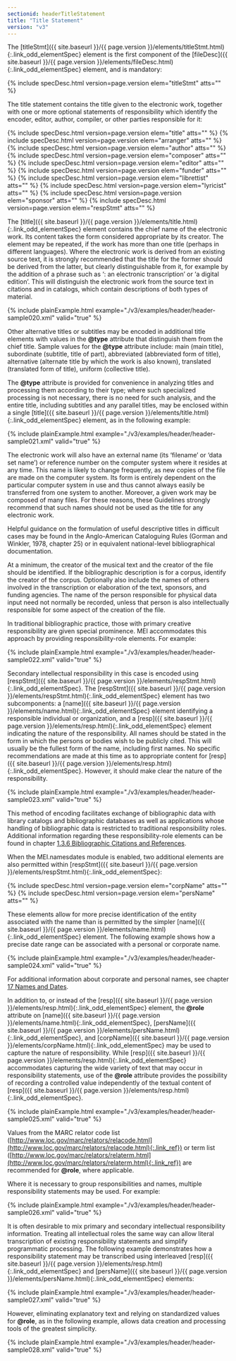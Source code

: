 ```yaml
---
sectionid: headerTitleStatement
title: "Title Statement"
version: "v3"
---
```




The [titleStmt]({{ site.baseurl }}/{{ page.version }}/elements/titleStmt.html){:.link_odd_elementSpec} element is the first component of the [fileDesc]({{ site.baseurl }}/{{ page.version }}/elements/fileDesc.html){:.link_odd_elementSpec} element, and is mandatory:



{% include specDesc.html version=page.version elem="titleStmt" atts="" %}



The title statement contains the title given to the electronic work, together with
one or
more optional statements of responsibility which identify the encoder, editor, author,
compiler, or other parties responsible for it:



{% include specDesc.html version=page.version elem="title" atts="" %}
{% include specDesc.html version=page.version elem="arranger" atts="" %}
{% include specDesc.html version=page.version elem="author" atts="" %}
{% include specDesc.html version=page.version elem="composer" atts="" %}
{% include specDesc.html version=page.version elem="editor" atts="" %}
{% include specDesc.html version=page.version elem="funder" atts="" %}
{% include specDesc.html version=page.version elem="librettist" atts="" %}
{% include specDesc.html version=page.version elem="lyricist" atts="" %}
{% include specDesc.html version=page.version elem="sponsor" atts="" %}
{% include specDesc.html version=page.version elem="respStmt" atts="" %}



The [title]({{ site.baseurl }}/{{ page.version }}/elements/title.html){:.link_odd_elementSpec} element contains the chief name of the electronic work. Its
content takes the form considered appropriate by its creator. The element may be repeated,
if the work has more than one title (perhaps in different languages). Where the electronic
work is derived from an existing source text, it is strongly recommended that the
title for
the former should be derived from the latter, but clearly distinguishable from it,
for
example by the addition of a phrase such as ‘: an electronic transcription’ or ‘a
digital
edition’. This will distinguish the electronic work from the source text in citations
and in
catalogs, which contain descriptions of both types of material.

{% include plainExample.html example="./v3/examples/header/header-sample020.xml" valid="true" %}

Other alternative titles or subtitles may be encoded in additional title elements
with
values in the **@type** attribute that distinguish them from the chief title. Sample
values for the **@type** attribute include: main (main title), subordinate (subtitle,
title of part), abbreviated (abbreviated form of title), alternative (alternate title
by
which the work is also known), translated (translated form of title), uniform (collective
title).

The **@type** attribute is provided for convenience in analyzing titles and
processing them according to their type; where such specialized processing is not
necessary,
there is no need for such analysis, and the entire title, including subtitles and
any
parallel titles, may be enclosed within a single [title]({{ site.baseurl }}/{{ page.version }}/elements/title.html){:.link_odd_elementSpec} element, as in
the following example:

{% include plainExample.html example="./v3/examples/header/header-sample021.xml" valid="true" %}

The electronic work will also have an external name (its ‘filename’ or ‘data set name’)
or
reference number on the computer system where it resides at any time. This name is
likely to
change frequently, as new copies of the file are made on the computer system. Its
form is
entirely dependent on the particular computer system in use and thus cannot always
easily be
transferred from one system to another. Moreover, a given work may be composed of
many
files. For these reasons, these Guidelines strongly recommend that such names should
not be
used as the title for any electronic work.

Helpful guidance on the formulation of useful descriptive titles in difficult cases
may be
found in the Anglo-American Cataloguing Rules (Gorman and Winkler, 1978, chapter 25)
or in
equivalent national-level bibliographical documentation.

At a minimum, the creator of the musical text and the creator of the file should be
identified. If the bibliographic description is for a corpus, identify the creator
of the
corpus. Optionally also include the names of others involved in the transcription
or
elaboration of the text, sponsors, and funding agencies. The name of the person responsible
for physical data input need not normally be recorded, unless that person is also
intellectually responsible for some aspect of the creation of the file.

In traditional bibliographic practice, those with primary creative responsibility
are given
special prominence. MEI accommodates this approach by providing responsibility-role
elements. For example:

{% include plainExample.html example="./v3/examples/header/header-sample022.xml" valid="true" %}

Secondary intellectual responsibility in this case is encoded using [respStmt]({{ site.baseurl }}/{{ page.version }}/elements/respStmt.html){:.link_odd_elementSpec}. The [respStmt]({{ site.baseurl }}/{{ page.version }}/elements/respStmt.html){:.link_odd_elementSpec} element has two subcomponents: a [name]({{ site.baseurl }}/{{ page.version }}/elements/name.html){:.link_odd_elementSpec} element identifying a responsible individual or organization, and a
[resp]({{ site.baseurl }}/{{ page.version }}/elements/resp.html){:.link_odd_elementSpec} element indicating the nature of the responsibility. All names
should be stated in the form in which the persons or bodies wish to be publicly cited.
This
will usually be the fullest form of the name, including first names. No specific
recommendations are made at this time as to appropriate content for [resp]({{ site.baseurl }}/{{ page.version }}/elements/resp.html){:.link_odd_elementSpec}. However, it should make clear the nature of the responsibility.

{% include plainExample.html example="./v3/examples/header/header-sample023.xml" valid="true" %}

This method of encoding facilitates exchange of bibliographic data with library catalogs
and bibliographic databases as well as applications whose handling of bibliographic
data is
restricted to traditional responsibility roles. Additional information regarding these
responsibility-role elements can be found in chapter <a class="link_ptr" title="Bibliographic Citations and References" href="{{ site.baseurl }}/{{ page.version }}/guidelines/shared.html#sharedBibliographicCitations">1.3.6 Bibliographic Citations and References</a>.

When the MEI.namesdates module is enabled, two additional elements are also permitted
within [respStmt]({{ site.baseurl }}/{{ page.version }}/elements/respStmt.html){:.link_odd_elementSpec}:



{% include specDesc.html version=page.version elem="corpName" atts="" %}
{% include specDesc.html version=page.version elem="persName" atts="" %}



These elements allow for more precise identification of the entity associated with
the name
than is permitted by the simpler [name]({{ site.baseurl }}/{{ page.version }}/elements/name.html){:.link_odd_elementSpec} element. The following example
shows how a precise date range can be associated with a personal or corporate name.

{% include plainExample.html example="./v3/examples/header/header-sample024.xml" valid="true" %}

For additional information about corporate and personal names, see chapter 
<a class="link_ptr" title="Names and Dates" href="{{ site.baseurl }}/{{ page.version }}/guidelines/namesDates.html">17 Names and Dates</a>.

In addition to, or instead of the [resp]({{ site.baseurl }}/{{ page.version }}/elements/resp.html){:.link_odd_elementSpec} element, the **@role**
attribute on [name]({{ site.baseurl }}/{{ page.version }}/elements/name.html){:.link_odd_elementSpec}, [persName]({{ site.baseurl }}/{{ page.version }}/elements/persName.html){:.link_odd_elementSpec}, and [corpName]({{ site.baseurl }}/{{ page.version }}/elements/corpName.html){:.link_odd_elementSpec} may be used to capture the nature of responsibility. While [resp]({{ site.baseurl }}/{{ page.version }}/elements/resp.html){:.link_odd_elementSpec} accommodates capturing the wide variety of text that may occur in
responsibility statements, use of the **@role** attribute provides the possibility of
recording a controlled value independently of the textual content of [resp]({{ site.baseurl }}/{{ page.version }}/elements/resp.html){:.link_odd_elementSpec}.

{% include plainExample.html example="./v3/examples/header/header-sample025.xml" valid="true" %}

Values from the MARC relator code list ([http://www.loc.gov/marc/relators/relacode.html](http://www.loc.gov/marc/relators/relacode.html){:.link_ref}) or term list ([http://www.loc.gov/marc/relators/relaterm.html](http://www.loc.gov/marc/relators/relaterm.html){:.link_ref}) are recommended for
**@role**, where applicable.

Where it is necessary to group responsibilities and names, multiple responsibility
statements may be used. For example:

{% include plainExample.html example="./v3/examples/header/header-sample026.xml" valid="true" %}

It is often desirable to mix primary and secondary intellectual responsibility information.
Treating all intellectual roles the same way can allow literal transcription of existing
responsibility statements and simplify programmatic processing. The following example
demonstrates how a responsibility statement may be transcribed using interleaved [resp]({{ site.baseurl }}/{{ page.version }}/elements/resp.html){:.link_odd_elementSpec} and [persName]({{ site.baseurl }}/{{ page.version }}/elements/persName.html){:.link_odd_elementSpec} elements:

{% include plainExample.html example="./v3/examples/header/header-sample027.xml" valid="true" %}

However, eliminating explanatory text and relying on standardized values for
**@role**, as in the following example, allows data creation and processing tools of
the greatest simplicity.

{% include plainExample.html example="./v3/examples/header/header-sample028.xml" valid="true" %}

